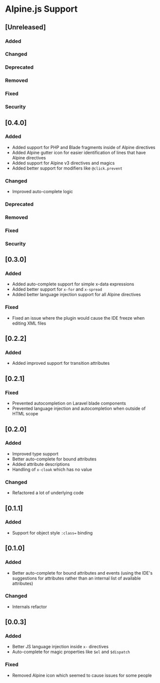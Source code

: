 <!-- Keep a Changelog guide -> https://keepachangelog.com -->

# Alpine.js Support

## [Unreleased]
### Added

### Changed

### Deprecated

### Removed

### Fixed

### Security
## [0.4.0]

### Added

- Added support for PHP and Blade fragments inside of Alpine directives
- Added Alpine gutter icon for easier identification of lines that have Alpine directives
- Added support for Alpine v3 directives and magics
- Added better support for modifiers like `@click.prevent`

### Changed

- Improved auto-complete logic

### Deprecated

### Removed

### Fixed

### Security

## [0.3.0]

### Added

- Added auto-complete support for simple x-data expressions
- Added better support for `x-for` and `x-spread`
- Added better language injection support for all Alpine directives

### Fixed

- Fixed an issue where the plugin would cause the IDE freeze when editing XML files

## [0.2.2]

### Added

- Added improved support for transition attributes

## [0.2.1]

### Fixed

- Prevented autocompletion on Laravel blade components
- Prevented language injection and autocompletion when outside of HTML scope

## [0.2.0]

### Added

- Improved type support
- Better auto-complete for bound attributes
- Added attribute descriptions
- Handling of `x-cloak` which has no value

### Changed

- Refactored a lot of underlying code

## [0.1.1]

### Added

- Support for object style `:class=` binding

## [0.1.0]

### Added

- Better auto-complete for bound attributes and events (using the IDE's suggestions for attributes 
  rather than an internal list of available attributes)

### Changed

- Internals refactor

## [0.0.3]

### Added

- Better JS language injection inside `x-` directives
- Auto-complete for magic properties like `$el` and `$dispatch`

### Fixed

- Removed Alpine icon which seemed to cause issues for some people
